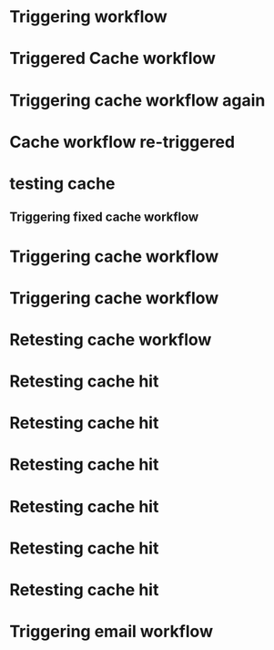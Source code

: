 # Triggering workflow
# Triggered Cache workflow
# Triggering cache workflow again
# Cache workflow re-triggered
# testing cache
## Triggering fixed cache workflow
# Triggering cache workflow
# Triggering cache workflow
# Retesting cache workflow
# Retesting cache hit
# Retesting cache hit
# Retesting cache hit
# Retesting cache hit
# Retesting cache hit
# Retesting cache hit
# Triggering email workflow
